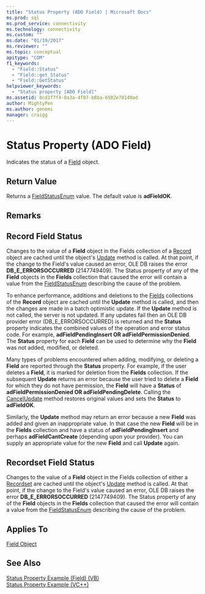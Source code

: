 ```yaml
---
title: "Status Property (ADO Field) | Microsoft Docs"
ms.prod: sql
ms.prod_service: connectivity
ms.technology: connectivity
ms.custom: ""
ms.date: "01/19/2017"
ms.reviewer: ""
ms.topic: conceptual
apitype: "COM"
f1_keywords: 
  - "Field::Status"
  - "Field::get_Status"
  - "Field::GetStatus"
helpviewer_keywords: 
  - "Status property [ADO Field]"
ms.assetid: 8cd1f7f4-0a3a-4f07-b8ba-6582e70140ad
author: MightyPen
ms.author: genemi
manager: craigg
---
```

# Status Property (ADO Field)
Indicates the status of a [Field](../../../ado/reference/ado-api/field-object.md) object.  
  
## Return Value  
 Returns a [FieldStatusEnum](../../../ado/reference/ado-api/fieldstatusenum.md) value. The default value is **adFieldOK**.  
  
## Remarks  
  
## Record Field Status  
 Changes to the value of a **Field** object in the Fields collection of a [Record](../../../ado/reference/ado-api/record-object-ado.md) object are cached until the object's [Update](../../../ado/reference/ado-api/update-method.md) method is called. At that point, if the change to the Field's value caused an error, OLE DB raises the error **DB_E_ERRORSOCCURRED** (2147749409). The Status property of any of the **Field** objects in the **Fields** collection that caused the error will contain a value from the [FieldStatusEnum](../../../ado/reference/ado-api/fieldstatusenum.md) describing the cause of the problem.  
  
 To enhance performance, additions and deletions to the [Fields](../../../ado/reference/ado-api/fields-collection-ado.md) collections of the **Record** object are cached until the **Update** method is called, and then the changes are made in a batch optimistic update. If the **Update** method is not called, the server is not updated. If any updates fail then an OLE DB provider error (DB_E_ERRORSOCCURRED) is returned and the **Status** property indicates the combined values of the operation and error status code. For example, **adFieldPendingInsert OR adFieldPermissionDenied**. The **Status** property for each **Field** can be used to determine why the **Field** was not added, modified, or deleted.  
  
 Many types of problems encountered when adding, modifying, or deleting a **Field** are reported through the **Status** property. For example, if the user deletes a **Field**, it is marked for deletion from the **Fields** collection. If the subsequent **Update** returns an error because the user tried to delete a **Field** for which they do not have permission, the **Field** will have a **Status** of **adFieldPermissionDenied OR adFieldPendingDelete**. Calling the [CancelUpdate](../../../ado/reference/ado-api/cancelupdate-method-ado.md) method restores original values and sets the **Status** to **adFieldOK**.  
  
 Similarly, the **Update** method may return an error because a new **Field** was added and given an inappropriate value. In that case the new **Field** will be in the **Fields** collection and have a status of **adFieldPendingInsert** and perhaps **adFieldCantCreate** (depending upon your provider). You can supply an appropriate value for the new **Field** and call **Update** again.  
  
## Recordset Field Status  
 Changes to the value of a **Field** object in the Fields collection of either a [Recordset](../../../ado/reference/ado-api/recordset-object-ado.md) are cached until the object's [Update](../../../ado/reference/ado-api/update-method.md) method is called. At that point, if the change to the Field's value caused an error, OLE DB raises the error **DB_E_ERRORSOCCURRED** (2147749409). The Status property of any of the **Field** objects in the **Fields** collection that caused the error will contain a value from the [FieldStatusEnum](../../../ado/reference/ado-api/fieldstatusenum.md) describing the cause of the problem.  
  
## Applies To  
 [Field Object](../../../ado/reference/ado-api/field-object.md)  
  
## See Also  
 [Status Property Example (Field) (VB)](../../../ado/reference/ado-api/status-property-example-field-vb.md)   
 [Status Property Example (VC++)](../../../ado/reference/ado-api/status-property-example-vc.md)   

